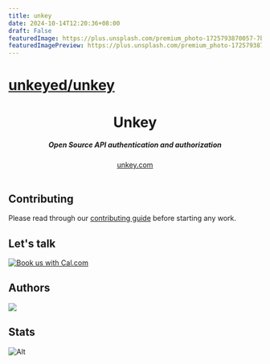 ```yaml
---
title: unkey
date: 2024-10-14T12:20:36+08:00
draft: False
featuredImage: https://plus.unsplash.com/premium_photo-1725793870057-7bc3ba446336?ixid=M3w0NjAwMjJ8MHwxfHJhbmRvbXx8fHx8fHx8fDE3Mjg4Nzk1NzV8&ixlib=rb-4.0.3
featuredImagePreview: https://plus.unsplash.com/premium_photo-1725793870057-7bc3ba446336?ixid=M3w0NjAwMjJ8MHwxfHJhbmRvbXx8fHx8fHx8fDE3Mjg4Nzk1NzV8&ixlib=rb-4.0.3
---
```


# [unkeyed/unkey](https://github.com/unkeyed/unkey)

<div align="center">
    <h1 align="center">Unkey</h1>
    <h5>Open Source API authentication and authorization</h5>
</div>

<div align="center">
  <a href="https://go.unkey.com">unkey.com</a>
</div>
<br/>


## Contributing

Please read through our [contributing guide](.github/CONTRIBUTING.md) before starting any work.


## Let's talk
<a href="https://cal.com/team/unkey/user-interview?utm_source=banner&utm_campaign=oss"><img alt="Book us with Cal.com" src="https://cal.com/book-with-cal-dark.svg" /></a>
## Authors

<a href="https://github.com/unkeyed/unkey/graphs/contributors">
  <img src="https://contrib.rocks/image?repo=unkeyed/unkey" />
</a>

## Stats

![Alt](https://repobeats.axiom.co/api/embed/7fffcb5e94fd0a27b9c4d6ffe2d7e3261da2d0e4.svg "Repobeats analytics image")
